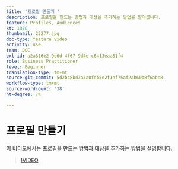 ```yaml
---
title: '프로필 만들기 '
description: 프로필을 만드는 방법과 대상을 추가하는 방법을 알아봅니다.
feature: Profiles, Audiences
kt: 1820
thumbnail: 25277.jpg
doc-type: feature video
activity: use
team: DOC
exl-id: a2a816e2-9e6d-4f67-9d4e-c6413eaa81f4
role: Business Practitioner
level: Beginner
translation-type: tm+mt
source-git-commit: 5d2bc8bd3a3a0fdb5e2f1ef75af2ab60b8f6abc8
workflow-type: tm+mt
source-wordcount: '38'
ht-degree: 7%

---
```


# 프로필 만들기

이 비디오에서는 프로필을 만드는 방법과 대상을 추가하는 방법을 설명합니다.

>[!VIDEO](https://video.tv.adobe.com/v/25277/?quality=12)
